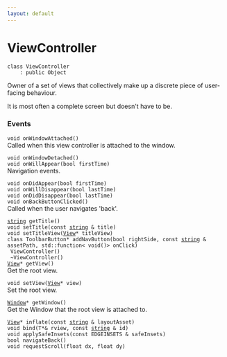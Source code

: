 ```yaml
---
layout: default
---
```


# ViewController

```
class ViewController
    : public Object
```


Owner of a set of views that collectively make up a discrete piece of user-facing behaviour.     

It is most often a complete screen but doesn't have to be.     
### Events

`void onWindowAttached()`<br>Called when this view controller is attached to the window.

`void onWindowDetached()`<br>
`void onWillAppear(bool firstTime)`<br>Navigation events.

`void onDidAppear(bool firstTime)`<br>
`void onWillDisappear(bool lastTime)`<br>
`void onDidDisappear(bool lastTime)`<br>
`void onBackButtonClicked()`<br>Called when the user navigates 'back'.


[`string`](/oaknut/ref/base_group/string)` getTitle()`<br>
`void setTitle(const `[`string`](/oaknut/ref/base_group/string)` & title)`<br>
`void setTitleView(`[`View`](/oaknut/ref/views/View)`* titleView)`<br>
`class ToolbarButton* addNavButton(bool rightSide, const `[`string`](/oaknut/ref/base_group/string)` & assetPath, std::function< void()> onClick)`<br>
` ViewController()`<br>
` ~ViewController()`<br>
[`View`](/oaknut/ref/views/View)`* getView()`<br>Get the root view.

`void setView(`[`View`](/oaknut/ref/views/View)`* view)`<br>Set the root view.

[`Window`](/oaknut/ref/views/Window)`* getWindow()`<br>Get the Window that the root view is attached to.

[`View`](/oaknut/ref/views/View)`* inflate(const `[`string`](/oaknut/ref/base_group/string)` & layoutAsset)`<br>
`void bind(T*& rview, const `[`string`](/oaknut/ref/base_group/string)` & id)`<br>
`void applySafeInsets(const EDGEINSETS & safeInsets)`<br>
`bool navigateBack()`<br>
`void requestScroll(float dx, float dy)`<br>

